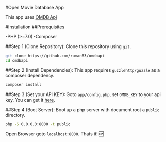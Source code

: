 #Open Movie Database App

This app uses [OMDB Api](http://www.omdbapi.com)

#Installation
##Prerequisites

-PHP (>=7.0)
-Composer

##Step 1 (Clone Repository):
Clone this repository using `git`.
```bash
git clone https://github.com/ruman63/omdbapi
cd omdbapi
```

##Step 2 (Install Dependencies):
This app requires `guzzlehttp/guzzle` as a composer dependency.
```bash
composer install
```

##Step 3 (Set your API KEY):
Goto `app/config.php`, set `OMDB_KEY` to your api key. You can get it [here](http://www.omdbapi.com/).

##Step 4 (Boot Server):
Boot up a php server with document root a `public` directory.

```bash
php -S 0.0.0.0:8000 -t public
```

Open Browser goto `localhost:8000`. Thats it! :up: